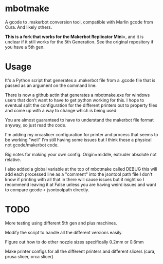 # mbotmake

A gcode to .makerbot conversion tool, compatible with Marlin gcode from Cura.
And likely others.

**This is a fork that works for the Makerbot Replicator Mini+**, and it is unclear if
it still works for the 5th Generation. See the original repository if you have
a 5th gen.

# Usage

It's a Python script that generates a .makerbot file from a .gcode file that is
passed as an argument on the command line.

There is now a github actin that generates a mbotmake.exe for windows users that don't want to have to get python working for this. I hope to eventual split the configuration for the different printers out to property files and come up with a way to change which is being used

You are almost guaranteed to have to understand the makerbot file format
anyway, so just read the code.

I'm adding my orcaslicer configuration for printer and process that seems to be working "well" I'm still having some issues but I think those a physical not gcode/makerbot code.

Big notes for making your own config. Origin=middle, extruder absolute not relative.

I also added a global variable at the top of mbotmake called DEBUG this will add each processed line as a "comment" into the jsontool path file I don't know if printing with all that in there will cause issues but it might so I recommend leaving it at False unless you are having weird issues and want to compare gcode-> jsontoolpath directly.

# TODO

More testing using different 5th gen and plus machines. 

Modify the script to handle all the different versions easily. 

Figure out how to do other nozzle sizes specifically 0.2mm or 0.6mm 

Make printer configs for all the different printers and different slicers (cura, prusa slicer, orca slicer) 